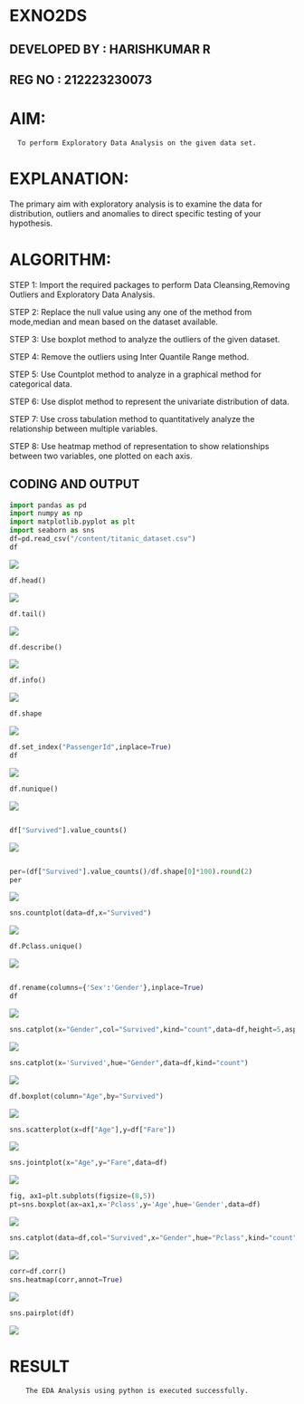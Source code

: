 # EXNO2DS
## DEVELOPED BY : HARISHKUMAR R
## REG NO : 212223230073
# AIM:
      To perform Exploratory Data Analysis on the given data set.
      
# EXPLANATION:
  The primary aim with exploratory analysis is to examine the data for distribution, outliers and anomalies to direct specific testing of your hypothesis.
  
# ALGORITHM:
STEP 1: Import the required packages to perform Data Cleansing,Removing Outliers and Exploratory Data Analysis.

STEP 2: Replace the null value using any one of the method from mode,median and mean based on the dataset available.

STEP 3: Use boxplot method to analyze the outliers of the given dataset.

STEP 4: Remove the outliers using Inter Quantile Range method.

STEP 5: Use Countplot method to analyze in a graphical method for categorical data.

STEP 6: Use displot method to represent the univariate distribution of data.

STEP 7: Use cross tabulation method to quantitatively analyze the relationship between multiple variables.

STEP 8: Use heatmap method of representation to show relationships between two variables, one plotted on each axis.

## CODING AND OUTPUT
```py
import pandas as pd
import numpy as np
import matplotlib.pyplot as plt
import seaborn as sns
df=pd.read_csv("/content/titanic_dataset.csv")
df
```

![](./1.png)
```py
df.head()
```
![](./2.png)
```py
df.tail()
```
![](./3.png)
```py
df.describe()
```
![](./4.png)
```py
df.info()
```
![](./5.png)
```py
df.shape
```
![](./6.png)
```py
df.set_index("PassengerId",inplace=True)
df
```
![](./7.png)
```py
df.nunique()
```
![](./8.png)
```py

df["Survived"].value_counts()
```
![](./9.png)
```py

per=(df["Survived"].value_counts()/df.shape[0]*100).round(2)
per
```
![](./10.png)
```py
sns.countplot(data=df,x="Survived")
```
![](./11.png)
```py
df.Pclass.unique()
```
![](./12.png)
```py

df.rename(columns={'Sex':'Gender'},inplace=True)
df
```
![](./13.png)
```py
sns.catplot(x="Gender",col="Survived",kind="count",data=df,height=5,aspect=.7)
```
![](./14.png)
```py
sns.catplot(x='Survived',hue="Gender",data=df,kind="count")
```
![](./15.png)
```py
df.boxplot(column="Age",by="Survived")
```
![](./16.png)
```py
sns.scatterplot(x=df["Age"],y=df["Fare"])
```
![](./17.png)
```py
sns.jointplot(x="Age",y="Fare",data=df)
```
![](./18.png)

```py
fig, ax1=plt.subplots(figsize=(8,5))
pt=sns.boxplot(ax=ax1,x='Pclass',y='Age',hue='Gender',data=df)
```
![](./19.png)
```py
sns.catplot(data=df,col="Survived",x="Gender",hue="Pclass",kind="count")
```
![](./20.png)

```py
corr=df.corr()
sns.heatmap(corr,annot=True)
```
![](./21.png)

```py
sns.pairplot(df)
```
![](./22.png)




# RESULT
        The EDA Analysis using python is executed successfully.
